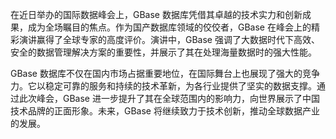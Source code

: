 在近日举办的国际数据峰会上，GBase 数据库凭借其卓越的技术实力和创新成果，成为全场瞩目的焦点。作为国产数据库领域的佼佼者，GBase 在峰会上的精彩演讲赢得了全球专家的高度评价。演讲中，GBase 强调了大数据时代下高效、安全的数据管理解决方案的重要性，并展示了其在处理海量数据时的强大性能。

GBase 数据库不仅在国内市场占据重要地位，在国际舞台上也展现了强大的竞争力。它以稳定可靠的服务和持续的技术革新，为各行业提供了坚实的数据支撑。通过此次峰会，GBase 进一步提升了其在全球范围内的影响力，向世界展示了中国技术品牌的正面形象。未来，GBase 将继续致力于技术创新，推动全球数据产业的发展。